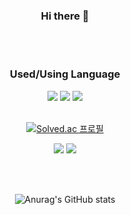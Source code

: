 <div align="center"> 

### Hi there 👋

<br/>
<br/>

### Used/Using Language
  
  <img src="https://img.shields.io/badge/아이콘이름-추천 색상?style=for-the-badge&logo=아이콘 이름&logoColor=white">
  <img src="https://img.shields.io/badge/아이콘이름-추천 색상?style=for-the-badge&logo=아이콘 이름&logoColor=white">
  <img src="https://img.shields.io/badge/아이콘이름-추천 색상?style=for-the-badge&logo=아이콘 이름&logoColor=white">

<br/>
<br/>
 
  [![Solved.ac
프로필](http://mazassumnida.wtf/api/mini/generate_badge?boj=okm1172)](https://solved.ac/profile/okm1172)

<a href="https://velog.io/@suerte_0" target="_blank"><img src="https://img.shields.io/badge/Velog-20C997?style=for-the-badge&logo=Velog&logoColor=FFFFFF"/></a>
<a href="https://github.com/okm1172/" target="_blank"><img src="https://img.shields.io/badge/GitHub-000000?style=for-the-badge&logo=github&logoColor=FFFFFF"/></a>


<br/>
<br/>


![Anurag's GitHub stats](https://github-readme-stats.vercel.app/api?username=okm1172&show_icons=true&theme=radical)

<!--
**okm1172/okm1172** is a ✨ _special_ ✨ repository because its `README.md` (this file) appears on your GitHub profile.

Here are some ideas to get you started:

- 🔭 I’m currently working on ...
- 🌱 I’m currently learning ...
- 👯 I’m looking to collaborate on ...
- 🤔 I’m looking for help with ...
- 💬 Ask me about ...
- 📫 How to reach me: ...
- 😄 Pronouns: ...
- ⚡ Fun fact: ...
-->
